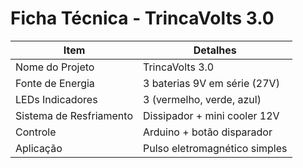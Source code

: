 # Ficha Técnica - TrincaVolts 3.0

| Item                | Detalhes                        |
|---------------------|--------------------------------|
| Nome do Projeto     | TrincaVolts 3.0                |
| Fonte de Energia    | 3 baterias 9V em série (27V)   |
| LEDs Indicadores    | 3 (vermelho, verde, azul)      |
| Sistema de Resfriamento | Dissipador + mini cooler 12V  |
| Controle            | Arduino + botão disparador     |
| Aplicação           | Pulso eletromagnético simples  |
